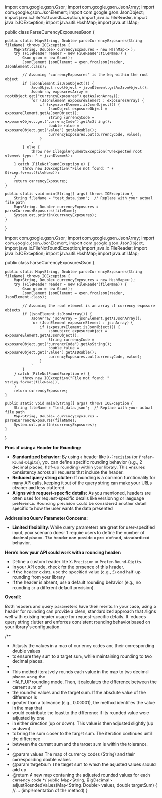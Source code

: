 import com.google.gson.Gson;
import com.google.gson.JsonArray;
import com.google.gson.JsonElement;
import com.google.gson.JsonObject;
import java.io.FileNotFoundException;
import java.io.FileReader;
import java.io.IOException;
import java.util.HashMap;
import java.util.Map;

public class ParseCurrencyExposuresGson {

    public static Map<String, Double> parseCurrencyExposures(String fileName) throws IOException {
        Map<String, Double> currencyExposures = new HashMap<>();
        try (FileReader reader = new FileReader(fileName)) {
            Gson gson = new Gson();
            JsonElement jsonElement = gson.fromJson(reader, JsonElement.class);

            // Assuming "currencyExposures" is the key within the root object
            if (jsonElement.isJsonObject()) {
                JsonObject rootObject = jsonElement.getAsJsonObject();
                JsonArray exposuresArray = rootObject.get("currencyExposures").getAsJsonArray();
                for (JsonElement exposureElement : exposuresArray) {
                    if (exposureElement.isJsonObject()) {
                        JsonObject exposureObject = exposureElement.getAsJsonObject();
                        String currencyCode = exposureObject.get("currencyCode").getAsString();
                        double value = exposureObject.get("value").getAsDouble();
                        currencyExposures.put(currencyCode, value);
                    }
                }
            } else {
                throw new IllegalArgumentException("Unexpected root element type: " + jsonElement);
            }
        } catch (FileNotFoundException e) {
            throw new IOException("File not found: " + String.format(fileName));
        }
        return currencyExposures;
    }

    public static void main(String[] args) throws IOException {
        String fileName = "test_data.json";  // Replace with your actual file path
        Map<String, Double> currencyExposures = parseCurrencyExposures(fileName);
        System.out.println(currencyExposures);
    }
}



import com.google.gson.Gson;
import com.google.gson.JsonArray;
import com.google.gson.JsonElement;
import com.google.gson.JsonObject;
import java.io.FileNotFoundException;
import java.io.FileReader;
import java.io.IOException;
import java.util.HashMap;
import java.util.Map;

public class ParseCurrencyExposuresGson {

    public static Map<String, Double> parseCurrencyExposures(String fileName) throws IOException {
        Map<String, Double> currencyExposures = new HashMap<>();
        try (FileReader reader = new FileReader(fileName)) {
            Gson gson = new Gson();
            JsonElement jsonElement = gson.fromJson(reader, JsonElement.class);

            // Assuming the root element is an array of currency exposure objects
            if (jsonElement.isJsonArray()) {
                JsonArray jsonArray = jsonElement.getAsJsonArray();
                for (JsonElement exposureElement : jsonArray) {
                    if (exposureElement.isJsonObject()) {
                        JsonObject exposureObject = exposureElement.getAsJsonObject();
                        String currencyCode = exposureObject.get("currencyCode").getAsString();
                        double value = exposureObject.get("value").getAsDouble();
                        currencyExposures.put(currencyCode, value);
                    }
                }
            }
        } catch (FileNotFoundException e) {
            throw new IOException("File not found: " String.format(fileName));
        }
        return currencyExposures;
    }

    public static void main(String[] args) throws IOException {
        String fileName = "test_data.json";  // Replace with your actual file path
        Map<String, Double> currencyExposures = parseCurrencyExposures(fileName);
        System.out.println(currencyExposures);
    }
}



**Pros of using a Header for Rounding:**

* **Standardized behavior:**  By using a header like `X-Precision` (or `Prefer-Round-Digits`), you can define specific rounding behavior (e.g., 2 decimal places, half-up rounding) within your library. This ensures consistency across all requests that include the header.
* **Reduced query string clutter:**  If rounding is a common functionality for many API calls, keeping it out of the query string can make your URLs cleaner and less cluttered. 
* **Aligns with request-specific details:**  As you mentioned, headers are often used for request-specific details like versioning or language preference.  Rounding precision could be considered another detail specific to how the user wants the data presented.

**Addressing Query Parameter Concerns:**

* **Limited flexibility:**  While query parameters are great for user-specified input, your scenario doesn't require users to define the number of decimal places.  The header can provide a pre-defined, standardized behavior.

**Here's how your API could work with a rounding header:**

* Define a custom header  like `X-Precision` or `Prefer-Round-Digits`.
* In your API code, check for the presence of this header.
* If the header exists, use the specified value (e.g., 2) and half-up rounding from your library.
* If the header is absent, use a default rounding behavior (e.g., no rounding or a different default precision).

**Overall:**

Both headers and query parameters have their merits.  In your case, using a header for rounding can provide a clean, standardized approach that aligns well with existing header usage for request-specific details.  It reduces query string clutter and enforces consistent rounding behavior based on your library's configuration.




/**
 * Adjusts the values in a map of currency codes and their corresponding double values
 * to ensure they sum to a target sum, while maintaining rounding to two decimal places.
 *
 * This method iteratively rounds each value in the map to two decimal places using the
 * HALF_UP rounding mode. Then, it calculates the difference between the current sum of
 * the rounded values and the target sum. If the absolute value of the difference is
 * greater than a tolerance (e.g., 0.00001), the method identifies the value in the map that
 * would contribute the least to the difference if its rounded value were adjusted by one
 * in either direction (up or down). This value is then adjusted slightly (up or down)
 * to bring the sum closer to the target sum. The iteration continues until the difference
 * between the current sum and the target sum is within the tolerance.
 *
 * @param values The map of currency codes (String) and their corresponding double values
 * @param targetSum The target sum to which the adjusted values should add up
 * @return A new map containing the adjusted rounded values for each currency code
 */
public Map<String, BigDecimal> adjustRoundedValues(Map<String, Double> values, double targetSum) {
    // ... (implementation of the method)
}

